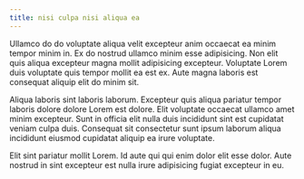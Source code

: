 ```yaml
---
title: nisi culpa nisi aliqua ea
---
```


Ullamco do do voluptate aliqua velit excepteur anim occaecat ea minim tempor minim in. Ex do nostrud ullamco minim esse adipisicing. Non elit quis aliqua excepteur magna mollit adipisicing excepteur. Voluptate Lorem duis voluptate quis tempor mollit ea est ex. Aute magna laboris est consequat aliquip elit do minim sit.

Aliqua laboris sint laboris laborum. Excepteur quis aliqua pariatur tempor laboris dolore dolore Lorem est dolore. Elit voluptate occaecat ullamco amet minim excepteur. Sunt in officia elit nulla duis incididunt sint est cupidatat veniam culpa duis. Consequat sit consectetur sunt ipsum laborum aliqua incididunt eiusmod cupidatat aliquip ea irure voluptate.

Elit sint pariatur mollit Lorem. Id aute qui qui enim dolor elit esse dolor. Aute nostrud in sint excepteur est nulla irure adipisicing fugiat excepteur in eu.